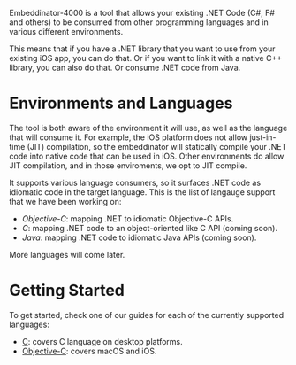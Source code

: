 
Embeddinator-4000 is a tool that allows your existing .NET Code (C#,
F# and others) to be consumed from other programming languages and in
various different environments.

This means that if you have a .NET library that you want to use from
your existing iOS app, you can do that.   Or if you want to link it
with a native C++ library, you can also do that.   Or consume .NET
code from Java.

# Environments and Languages

The tool is both aware of the environment it will use, as well as the
language that will consume it.   For example, the iOS platform does
not allow just-in-time (JIT) compilation, so the embeddinator will
statically compile your .NET code into native code that can be used in
iOS.  Other environments do allow JIT compilation, and in those
enviroments, we opt to JIT compile.

It supports various language consumers, so it surfaces .NET code as
idiomatic code in the target language.   This is the list of langauge
support that we have been working on:

* *Objective-C*: mapping .NET to idiomatic Objective-C APIs.
* *C*: mapping .NET code to an object-oriented like C API (coming soon).
* *Java*: mapping .NET code to idiomatic Java APIs (coming soon).

More languages will come later.

# Getting Started

To get started, check one of our guides for each of the currently
supported languages:

* [C](getting-started-c): covers C language on desktop platforms.
* [Objective-C](getting-started-objective-c): covers macOS and iOS.
